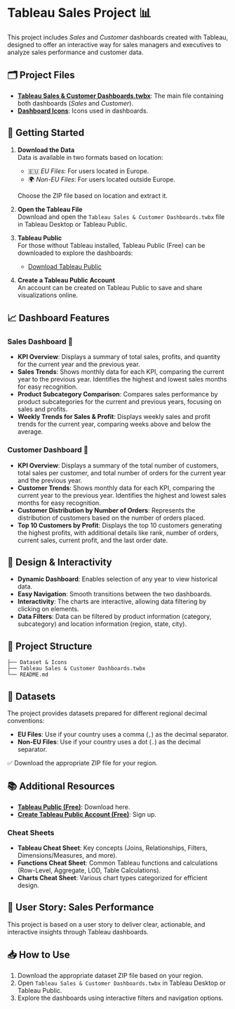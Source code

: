 # Tableau Sales Project 📊

This project includes *Sales* and *Customer* dashboards created with Tableau, designed to offer an interactive way for sales managers and executives to analyze sales performance and customer data.

## 🗂️ Project Files

- **[Tableau Sales & Customer Dashboards.twbx]()**: The main file containing both dashboards (*Sales* and *Customer*).
- **[Dashboard Icons]()**: Icons used in dashboards.

## 🚀 Getting Started

1. **Download the Data**\
   Data is available in two formats based on location:

   - 🇪🇺 *EU Files*: For users located in Europe.
   - 🌍 *Non-EU Files*: For users located outside Europe.

   Choose the ZIP file based on location and extract it.

2. **Open the Tableau File**\
   Download and open the `Tableau Sales & Customer Dashboards.twbx` file in Tableau Desktop or Tableau Public.

3. **Tableau Public**\
   For those without Tableau installed, Tableau Public (Free) can be downloaded to explore the dashboards:

   - [Download Tableau Public](https://public.tableau.com/s/)

4. **Create a Tableau Public Account**\
   An account can be created on Tableau Public to save and share visualizations online.

## 📈 Dashboard Features

### Sales Dashboard 🛒

- **KPI Overview**: Displays a summary of total sales, profits, and quantity for the current year and the previous year.
- **Sales Trends**: Shows monthly data for each KPI, comparing the current year to the previous year. Identifies the highest and lowest sales months for easy recognition.
- **Product Subcategory Comparison**: Compares sales performance by product subcategories for the current and previous years, focusing on sales and profits.
- **Weekly Trends for Sales & Profit**: Displays weekly sales and profit trends for the current year, comparing weeks above and below the average.

### Customer Dashboard 👥

- **KPI Overview**: Displays a summary of the total number of customers, total sales per customer, and total number of orders for the current year and the previous year.
- **Customer Trends**: Shows monthly data for each KPI, comparing the current year to the previous year. Identifies the highest and lowest sales months for easy recognition.
- **Customer Distribution by Number of Orders**: Represents the distribution of customers based on the number of orders placed.
- **Top 10 Customers by Profit**: Displays the top 10 customers generating the highest profits, with additional details like rank, number of orders, current sales, current profit, and the last order date.

## 🎨 Design & Interactivity

- **Dynamic Dashboard**: Enables selection of any year to view historical data.
- **Easy Navigation**: Smooth transitions between the two dashboards.
- **Interactivity**: The charts are interactive, allowing data filtering by clicking on elements.
- **Data Filters**: Data can be filtered by product information (category, subcategory) and location information (region, state, city).

## 📁 Project Structure

```
├── Dataset & Icons
├── Tableau Sales & Customer Dashboards.twbx
└── README.md
```

## 📂 Datasets

The project provides datasets prepared for different regional decimal conventions:

- **EU Files**: Use if your country uses a comma (`,`) as the decimal separator.
- **Non-EU Files**: Use if your country uses a dot (`.`) as the decimal separator.

✅ Download the appropriate ZIP file for your region.

## 📚 Additional Resources

- **[Tableau Public (Free)](https://public.tableau.com/s/)**: Download here.
- **[Create Tableau Public Account (Free)](https://public.tableau.com/s/)**: Sign up.

### Cheat Sheets

- **Tableau Cheat Sheet**: Key concepts (Joins, Relationships, Filters, Dimensions/Measures, and more).
- **Functions Cheat Sheet**: Common Tableau functions and calculations (Row-Level, Aggregate, LOD, Table Calculations).
- **Charts Cheat Sheet**: Various chart types categorized for efficient design.

## 📝 User Story: Sales Performance

This project is based on a user story to deliver clear, actionable, and interactive insights through Tableau dashboards.

## 📥 How to Use

1. Download the appropriate dataset ZIP file based on your region.
2. Open `Tableau Sales & Customer Dashboards.twbx` in Tableau Desktop or Tableau Public.
3. Explore the dashboards using interactive filters and navigation options.

